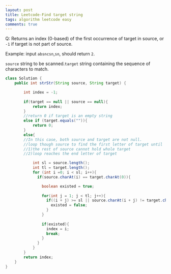 ```yaml
---
layout: post
title: Leetcode-Find target string
tags: algorithm leetcode easy
comments: true
---
```


Q: Returns an index (0-based) of the first occurrence of target in source, or `-1` if target is not part of source.

Example: input `absncsn`,`sn`, should return `2`.

`source` string to be scanned.`target` string containing the sequence of characters to match.

```java
class Solution {
    public int strStr(String source, String target) {

        int index = -1;
        
        if(target == null || source == null){
            return index;
        }
        //return 0 if target is an empty string
        else if (target.equals("")){
            return 0;
        }
        else{
        //In this case, both source and target are not null.
        //loop though source to find the first letter of target until 
        //1)the rest of source cannot hold whole target
        //2)loop reaches the end letter of target

            int sl = source.length();
            int tl = target.length();
            for (int i =0; i < sl; i++){
              if(source.charAt(i) == target.charAt(0)){

                boolean existed = true;
                    
                for(int j = 1; j < tl; j++){
                  if((i + j) >= sl || source.charAt(i + j) != target.charAt(j)){
                    existed = false;
                  }
                }
                
                if(existed){
                  index = i;
                  break;
                }
              }
            }
        }
        return index;
    }
}
```